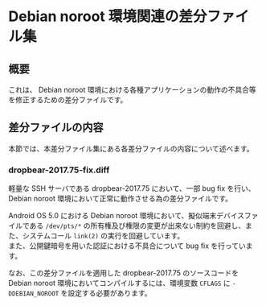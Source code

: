 # Debian noroot 環境関連の差分ファイル集

## 概要

これは、 Debian noroot 環境における各種アプリケーションの動作の不具合等を修正するための差分ファイルです。

## 差分ファイルの内容

本節では、本差分ファイル集にある各差分ファイルの内容について述べます。

### dropbear-2017.75-fix.diff

軽量な SSH サーバである dropbear-2017.75 において、一部 bug fix を行い、 Debian noroot 環境において正常に動作させる為の差分ファイルです。

Android OS 5.0 における Debian noroot 環境において、擬似端末デバイスファイルである ```/dev/pts/*``` の所有権及び権限の変更が出来ない制約を回避し、また、システムコール ```link(2)``` の実行を回避しています。  
また、公開鍵暗号を用いた認証における不具合について bug fix を行っています。

なお、この差分ファイルを適用した dropbear-2017.75 のソースコードを Debian noroot 環境においてコンパイルするには、環境変数 ```CFLAGS``` に ```-DDEBIAN_NOROOT``` を設定する必要があります。